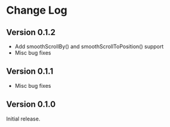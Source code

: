 Change Log
==========

Version 0.1.2
-------------

 * Add smoothScrollBy() and smoothScrollToPosition() support
 * Misc bug fixes

Version 0.1.1
-------------

 * Misc bug fixes

Version 0.1.0
-------------

Initial release.
